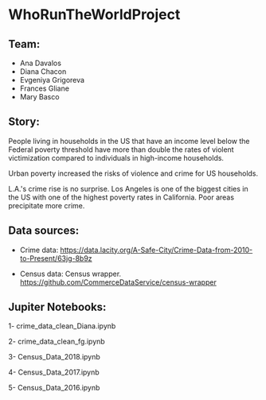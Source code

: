 # WhoRunTheWorldProject

## Team:
- Ana Davalos
- Diana Chacon
- Evgeniya Grigoreva
- Frances Gliane
- Mary Basco

## Story:
People living in households in the US that have an income level below the Federal poverty threshold have more than double the rates of violent victimization compared to individuals in high-income households.

Urban poverty increased the risks of violence and crime for US households.

L.A.'s crime rise is no surprise. Los Angeles is one of the biggest cities in the US with one of the highest poverty rates in California. Poor areas precipitate more crime.

## Data sources:

- Crime data: 
https://data.lacity.org/A-Safe-City/Crime-Data-from-2010-to-Present/63jg-8b9z

- Census data: 
Census wrapper. https://github.com/CommerceDataService/census-wrapper

## Jupiter Notebooks:

1- crime_data_clean_Diana.ipynb

2- crime_data_clean_fg.ipynb

3- Census_Data_2018.ipynb

4- Census_Data_2017.ipynb

5- Census_Data_2016.ipynb
